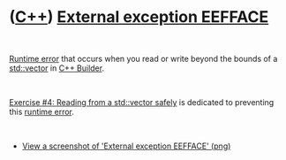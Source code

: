 



 

 

 

 

 

([C++](Cpp.md)) [External exception EEFFACE](CppRuntimeErrorExternalExceptionEefface.md)
==========================================================================================

 

[Runtime error](CppRuntimeError.md) that occurs when you read or write
beyond the bounds of a [std::vector](CppVector.md) in [C++
Builder](CppBuilder.md).

 

[Exercise \#4: Reading from a std::vector
safely](CppExerciseReadingFromAvectorSafely.md) is dedicated to
preventing this [runtime error](CppRuntimeError.md).

 

-   [View a screenshot of 'External exception
    EEFFACE' (png)](CppRuntimeErrorExternalExceptionEefface.png)

 

 

 

 

 





 



